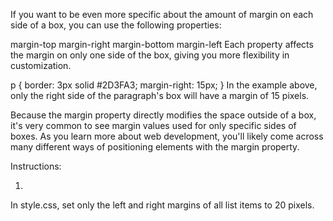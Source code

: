 If you want to be even more specific about the amount of margin on each side of a box, you can use the following properties:

margin-top
margin-right
margin-bottom
margin-left
Each property affects the margin on only one side of the box, giving you more flexibility in customization.

p {
  border: 3px solid #2D3FA3;
  margin-right: 15px;
}
In the example above, only the right side of the paragraph's box will have a margin of 15 pixels.

Because the margin property directly modifies the space outside of a box, it's very common to see margin values used for only specific sides of boxes. As you learn more about web development, you'll likely come across many different ways of positioning elements with the margin property.

Instructions:

1.
In style.css, set only the left and right margins of all list items to 20 pixels.
